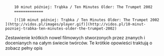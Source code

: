 
        10 minut później: Trąbka / Ten Minutes Older: The Trumpet 2002 
        =============
        
        [![10 minut później: Trąbka / Ten Minutes Older: The Trumpet 2002 ](http://vidos.pl/images/player.gif)](http://vidos.pl/10-minut-pozniej-trabka-ten-minutes-older-the-trumpet-2002)
        
        
 Zestawienie krótkich nowel filmowych stworzonych przez znanych i docenianych na całym świecie twórców. Te krótkie opowieści traktują o zobacz pełny opis
    